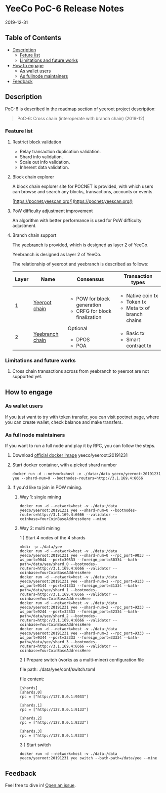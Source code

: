 
# YeeCo PoC-6 Release Notes

2019-12-31

## Table of Contents

- [Description](#description)
    - [Feture list](##feature-list)
    - [Limitations and future works](##limitations-and-future-work)
- [How to engage](#how-to-engage)
    - [As wallet users](#as-wallet-user)
    - [As fullnode maintainers](#as-fullnode-maintainer)
- [Feedback](#feedback)

## Description

PoC-6 is described in the [roadmap section](https://github.com/yeeco/yeeroot#roadmap) of yeeroot project description:

> PoC-6: Cross chain (interoperate with branch chain) (2019-12)

### Feature list
1. Restrict block validation

   * Relay transaction duplication validation.
   * Shard info validation.
   * Scale out info validation.
   * Inherent data validation.
    
1. Block chain explorer

    A block chain explorer site for POCNET is provided, 
    with which users can browse and search any blocks, transactions, accounts or events.
      
    [https://pocnet.yeescan.org/](https://pocnet.yeescan.org/)         
    
1. PoW difficulty adjustment improvement

    An algorithm with better performance is used for PoW difficulty adjustment.
 
1. Branch chain support
    
    The [yeebranch]((https://github.com/yeeco/yeebranch)) is provided, which is designed as layer 2 of YeeCo.
    
    Yeebranch is designed as layer 2 of YeeCo.
    
    The relationship of yeeroot and yeebranch is described as follows: 
    
    | Layer   | Name            |  Consensus   |  Transaction types   | 
    | --------| --------------- | ------------ |--------------| 
    | 1       | [Yeeroot chain](https://github.com/yeeco/yeeroot)   |  <ul><li>POW for block generation </li><li>CRFG for block finalization</li></ul> |  <ul><li> Native coin tx </li><li> Token tx </li><li> Meta tx of branch chains </li></ul>  |
    | 2       | [Yeebranch chain](https://github.com/yeeco/yeebranch) |  Optional <br> <ul><li>DPOS</li><li>POA</li></ul> | <ul><li> Basic tx </li><li> Smart contract tx </li>
    
    
### Limitations and future works
 
1. Cross chain transactions across from yeebranch to yeeroot are not supported yet.

## How to engage

### As wallet users
If you just want to try with token transfer, you can visit [poctnet page](https://pocnet.yeeco.io),
where you can create wallet, check balance and make transfers.

### As full node maintainers
If you want to run a full node and play it by RPC, you can follow the steps.

1. Download [official docker image](https://hub.docker.com/r/yeeco/yeeroot) yeeco/yeeroot:20191231
1. Start docker container, with a picked shard number
    ```
    docker run -d --network=host -v ./data:/data yeeco/yeeroot:20191231 yee --shard-num=0 --bootnodes-routers=http://3.1.169.4:6666
    ``` 

1. If you'd like to join in POW mining.
    
    1. Way 1: single mining
    
        ```
        docker run -d --network=host -v ./data:/data yeeco/yeeroot:20191231 yee --shard-num=0 --bootnodes-routers=http://3.1.169.4:6666 --validator --coinbase=YourCoinBaseAddressHere --mine
        ```
             
    1. Way 2: multi mining
    
        1 ) Start 4 nodes of the 4 shards
        ```
        mkdir -p ./data/yee
        docker run -d --network=host -v ./data:/data yeeco/yeeroot:20191231 yee --shard-num=0 --rpc_port=9033 --ws_port=9044 --port=30333 --foreign_port=30334 --bath-path=/data/yee/shard_0 --bootnodes-routers=http://3.1.169.4:6666 --validator --coinbase=YourCoinBaseAddressHere
        docker run -d --network=host -v ./data:/data yeeco/yeeroot:20191231 yee --shard-num=1 --rpc_port=9133 --ws_port=9144 --port=31333 --foreign_port=31334 --bath-path=/data/yee/shard_1 --bootnodes-routers=http://3.1.169.4:6666 --validator --coinbase=YourCoinBaseAddressHere
        docker run -d --network=host -v ./data:/data yeeco/yeeroot:20191231 yee --shard-num=2 --rpc_port=9233 --ws_port=9244 --port=32333 --foreign_port=32334 --bath-path=/data/yee/shard_2 --bootnodes-routers=http://3.1.169.4:6666 --validator --coinbase=YourCoinBaseAddressHere
        docker run -d --network=host -v ./data:/data yeeco/yeeroot:20191231 yee --shard-num=3 --rpc_port=9333 --ws_port=9344 --port=33333 --foreign_port=33334 --bath-path=/data/yee/shard_3 --bootnodes-routers=http://3.1.169.4:6666 --validator --coinbase=YourCoinBaseAddressHere
        ```
   
        2 ) Prepare switch (works as a multi-miner) configuration file
        
        file path: ./data/yee/conf/switch.toml
        
        file content: 
        ```
        [shards]
        [shards.0]
        rpc = ["http://127.0.0.1:9033"]
        
        [shards.1]
        rpc = ["http://127.0.0.1:9133"]
        
        [shards.2]
        rpc = ["http://127.0.0.1:9233"]
        
        [shards.3]
        rpc = ["http://127.0.0.1:9333"]
        ```
        
        3 ) Start switch
        ```
        docker run -d --network=host -v ./data:/data yeeco/yeeroot:20191231 yee switch --bath-path=/data/yee --mine
        ```

## Feedback
Feel free to dive in! [Open an issue](https://github.com/yeeco/yeeroot/issues/new).
